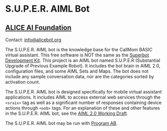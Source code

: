 # S.U.P.E.R. AIML Bot #
## [ALICE AI Foundation](http://alicebot.org) ##
Contact: info@alicebot.org

The S.U.P.E.R. AIML bot is the knowledge base for the CallMom BASIC virtual assistant.  This free software is NOT the same as the [Superbot Development Kit](http://alicebot.org/superbot.html).   This project is an AIML bot named S.U.P.E.R (Substantial Upgrade of Previous Example Robot).  It includes the bot brain in AIML 2.0, configuration files, and some AIML Sets and Maps.   The bot does not include any sample conversation data, nor are the categories sorted by activation count.

The S.U.P.E.R. AIML bot is designed specifically for mobile virtual assistant applications.  It includes AIML to access external web services through the `<sraix>` tag as well as a significant number of responses containing device actions through `<oob>` tags.  For an explanation of these and other features in the S.U.P.E.R. AIML bot, see the [AIML 2.0 Working Draft](https://docs.google.com/document/d/1wNT25hJRyupcG51aO89UcQEiG-HkXRXusukADpFnDs4/pub).

The S.U.P.E.R. AIML bot may be run with [Program AB](https://code.google.com/p/program-ab/).